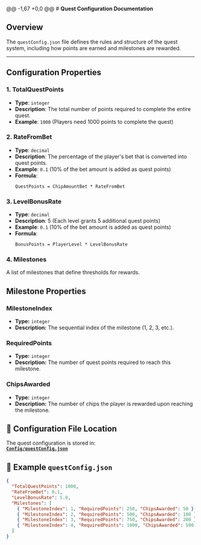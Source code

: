 ﻿@@ -1,67 +0,0 @@
﻿# **Quest Configuration Documentation**

## **Overview**
The `questConfig.json` file defines the rules and structure of the quest system, including how points are earned and milestones are rewarded.

---

## **Configuration Properties**

### **1. TotalQuestPoints**
- **Type**: `integer`
- **Description**: The total number of points required to complete the entire quest.
- **Example**: `1000` (Players need 1000 points to complete the quest)

### **2. RateFromBet**
- **Type**: `decimal`
- **Description**: The percentage of the player's bet that is converted into quest points.
- **Example**: `0.1` (10% of the bet amount is added as quest points)
- **Formula**:  
  ```plaintext
  QuestPoints = ChipAmountBet * RateFromBet

### **3. LevelBonusRate**
- **Type**: `decimal`
- **Description**: 5 (Each level grants 5 additional quest points)
- **Example**: `0.1` (10% of the bet amount is added as quest points)
- **Formula**:  
  ```plaintext
  BonusPoints = PlayerLevel * LevelBonusRate

### **4. Milestones**
A list of milestones that define thresholds for rewards.

## Milestone Properties

### MilestoneIndex
- **Type:** `integer`
- **Description:** The sequential index of the milestone (1, 2, 3, etc.).

### RequiredPoints
- **Type:** `integer`
- **Description:** The number of quest points required to reach this milestone.

### ChipsAwarded
- **Type:** `integer`
- **Description:** The number of chips the player is rewarded upon reaching the milestone.


## 📂 Configuration File Location

The quest configuration is stored in:  
**[`Config/questConfig.json`](../QuestingEngine/Config/questConfig.json)**

## 📄 Example `questConfig.json`

```json
{
  "TotalQuestPoints": 1000,
  "RateFromBet": 0.1,
  "LevelBonusRate": 5.0,
  "Milestones": [
    { "MilestoneIndex": 1, "RequiredPoints": 250, "ChipsAwarded": 50 },
    { "MilestoneIndex": 2, "RequiredPoints": 500, "ChipsAwarded": 100 },
    { "MilestoneIndex": 3, "RequiredPoints": 750, "ChipsAwarded": 200 },
    { "MilestoneIndex": 4, "RequiredPoints": 1000, "ChipsAwarded": 500 }
  ]
}
